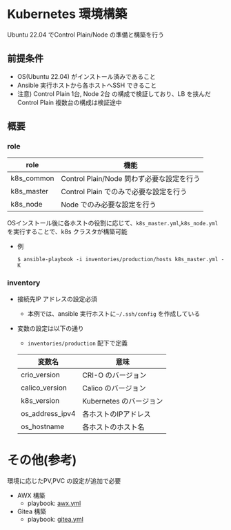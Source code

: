 # Kubernetes 環境構築

Ubuntu 22.04 でControl Plain/Node の準備と構築を行う

## 前提条件
- OS(Ubuntu 22.04) がインストール済みであること
- Ansible 実行ホストから各ホストへSSH できること
- 注意) Control Plain 1台, Node 2台 の構成で検証しており、LB を挟んだControl Plain 複数台の構成は検証途中
## 概要

### role

| role | 機能 |
| --- | --- |
| k8s_common | Control Plain/Node 問わず必要な設定を行う |
| k8s_master | Control Plain でのみで必要な設定を行う |
| k8s_node | Node でのみ必要な設定を行う |

OSインストール後に各ホストの役割に応じて、`k8s_master.yml`,`k8s_node.yml` を実行することで、k8s クラスタが構築可能

- 例
    ```shell
    $ ansible-playbook -i inventories/production/hosts k8s_master.yml -K
    ```

### inventory

- 接続先IP アドレスの設定必須
    - 本例では、ansible 実行ホストに`~/.ssh/config` を作成している

- 変数の設定は以下の通り
    - `inventories/production` 配下で定義

    | 変数名 | 意味 |
    | --- | --- |
    | crio_version | CRI-O のバージョン |
    | calico_version | Calico のバージョン |
    | k8s_version | Kubernetes のバージョン |
    | os_address_ipv4 | 各ホストのIPアドレス |
    | os_hostname | 各ホストのホスト名 |

# その他(参考)
環境に応じたPV,PVC の設定が追加で必要
- AWX 構築
    - playbook: [awx.yml](../awx.yml)
- Gitea 構築
    - playbook: [gitea.yml](../gitea.yml)
